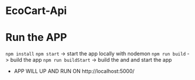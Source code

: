 # EcoCart-Api

# Run the APP 
`npm install`
`npm start` -> start the app locally with nodemon
`npm run build` -> build the app
`npm run buildStart` -> build the and and start the app


* APP WILL UP AND RUN ON http://localhost:5000/